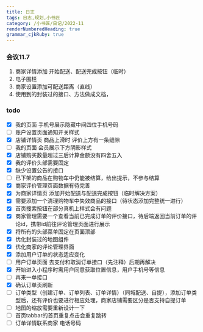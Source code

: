 ```yaml
---
title: 日志
tags: 日志,规划,小书匠
category: /小书匠/日记/2022-11
renderNumberedHeading: true
grammar_cjkRuby: true
---
```

### 会议11.7
 1. 商家详情添加 开始配送、配送完成按钮（临时）
 2. 电子围栏
 3. 商家设置添加可配送距离（直线）
 4. 使用到的封装过的接口、方法做成文档，
 ### todo
- [x]  我的页面 手机号展示隐藏中间四位手机号码
- [ ]  账户设置页面通知开关样式
- [x]  店铺详情页 商品上滑时 评价上方有一条缝隙
- [ ]  我的页面 会员展示下方阴影样式
- [x]  店铺购买数量超过三后计算金额没有四舍五入
- [x]  我的评价头部需要固定
- [x]  缺少设置公告的接口
- [ ]  已下架的商品在购物车中仍能被结算，给出提示，不参与结算
- [x]  商家评价管理页面数据有待完善
- [x]  为商家详情页 添加开始配送与配送完成按钮（临时解决方案）
- [x]  需要添加一个清理购物车中失效商品的接口（待状态添加完整统一进行）
- [x]  首页搜索按钮在部分真机上样式会有问题
- [x]  商家管理需要一个查看当前已完成订单的评价接口，待后端返回当前订单的评论id，携带id前往评论管理页面进行展示
- [x] 将所有的头部菜单固定在页面顶部
- [x]  优化封装过的地图组件
- [x] 优化商家的评论管理界面
- [x] 添加用户订单的状态适应变化
- [ ] 用户订单页面 去支付和取消订单接口（先注释）后期再解决
- [x] 开始进入小程序时需用户同意获取位置信息，用户手机号等信息
- [ ] 再来一单接口
- [x] 确认订单页刷新
- [ ] 订单类型（创建订单、订单列表、订单详情）（同城配送、自提），添加订单类型后，还有评价也要进行相应处理，商家店铺需要区分是否支持自提订单
- [ ] 地图的缩放需要重新设计一下
- [ ] 首页tabbar的首页重复点击会重复跳转
- [ ] 订单详情联系商家 电话号码